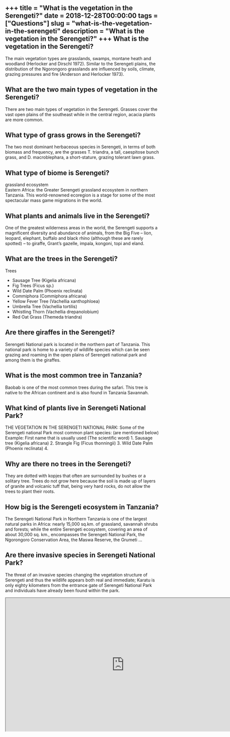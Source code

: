 +++
title = "What is the vegetation in the Serengeti?"
date = 2018-12-28T00:00:00
tags = ["Questions"]
slug = "what-is-the-vegetation-in-the-serengeti"
description = "What is the vegetation in the Serengeti?"
+++
What is the vegetation in the Serengeti?
----------------------------------------

The main vegetation types are grasslands, swamps, montane heath and woodland (Herlocker and Dirschl 1972). Similar to the Serengeti plains, the distribution of the Ngorongoro grasslands are influenced by soils, climate, grazing pressures and fire (Anderson and Herlocker 1973).

What are the two main types of vegetation in the Serengeti?
-----------------------------------------------------------

There are two main types of vegetation in the Serengeti. Grasses cover the vast open plains of the southeast while in the central region, acacia plants are more common.

What type of grass grows in the Serengeti?
------------------------------------------

The two most dominant herbaceous species in Serengeti, in terms of both biomass and frequency, are the grasses T. triandra, a tall, caespitose bunch grass, and D. macroblephara, a short-stature, grazing tolerant lawn grass.

What type of biome is Serengeti?
--------------------------------

grassland ecosystem  
Eastern Africa: the Greater Serengeti grassland ecosystem in northern Tanzania. This world-renowned ecoregion is a stage for some of the most spectacular mass game migrations in the world.

What plants and animals live in the Serengeti?
----------------------------------------------

One of the greatest wilderness areas in the world, the Serengeti supports a magnificent diversity and abundance of animals, from the Big Five – lion, leopard, elephant, buffalo and black rhino (although these are rarely spotted) – to giraffe, Grant’s gazelle, impala, kongoni, topi and eland.

What are the trees in the Serengeti?
------------------------------------

Trees

- Sausage Tree (Kigelia africana)
- Fig Trees (Ficus sp.)
- Wild Date Palm (Phoenix reclinata)
- Commiphora (Commiphora africana)
- Yellow Fever Tree (Vachellia xanthophloea)
- Umbrella Tree (Vachellia tortilis)
- Whistling Thorn (Vachellia drepanolobium)
- Red Oat Grass (Themeda triandra)

Are there giraffes in the Serengeti?
------------------------------------

Serengeti National park is located in the northern part of Tanzania. This national park is home to a variety of wildlife species which can be seen grazing and roaming in the open plains of Serengeti national park and among them is the giraffes.

What is the most common tree in Tanzania?
-----------------------------------------

Baobab is one of the most common trees during the safari. This tree is native to the African continent and is also found in Tanzania Savannah.

What kind of plants live in Serengeti National Park?
----------------------------------------------------

THE VEGETATION IN THE SERENGETI NATIONAL PARK: Some of the Serengeti national Park most common plant species: (are mentioned below) Example: First name that is usually used (The scientific word) 1. Sausage tree (Kigelia africana) 2. Strangle Fig (Ficus thonningii) 3. Wild Date Palm (Phoenix reclinata) 4.

Why are there no trees in the Serengeti?
----------------------------------------

They are dotted with kopjes that often are surrounded by bushes or a solitary tree. Trees do not grow here because the soil is made up of layers of granite and volcanic tuff that, being very hard rocks, do not allow the trees to plant their roots.

How big is the Serengeti ecosystem in Tanzania?
-----------------------------------------------

The Serengeti National Park in Northern Tanzania is one of the largest natural parks in Africa: nearly 15,000 sq.km. of grassland, savannah shrubs and forests; while the entire Serengeti ecosystem, covering an area of about 30,000 sq. km., encompasses the Serengeti National Park, the Ngorongoro Conservation Area, the Maswa Reserve, the Grumeti …

Are there invasive species in Serengeti National Park?
------------------------------------------------------

The threat of an invasive species changing the vegetation structure of Serengeti and thus the wildlife appears both real and immediate; Karatu is only eighty kilometers from the entrance gate of Serengeti National Park and individuals have already been found within the park.

<iframe allow="accelerometer; autoplay; clipboard-write; encrypted-media; gyroscope; picture-in-picture" allowfullscreen="" class="__youtube_prefs__  epyt-is-override  no-lazyload" data-no-lazy="1" data-origheight="433" data-origwidth="770" data-skipgform_ajax_framebjll="" height="433" id="_ytid_69028" loading="lazy" src="https://www.youtube.com/embed/m3elB961Aj0?enablejsapi=1&autoplay=0&cc_load_policy=0&cc_lang_pref=&iv_load_policy=1&loop=0&modestbranding=0&rel=1&fs=1&playsinline=0&autohide=2&theme=dark&color=red&controls=1&" title="YouTube player" width="770"></iframe>